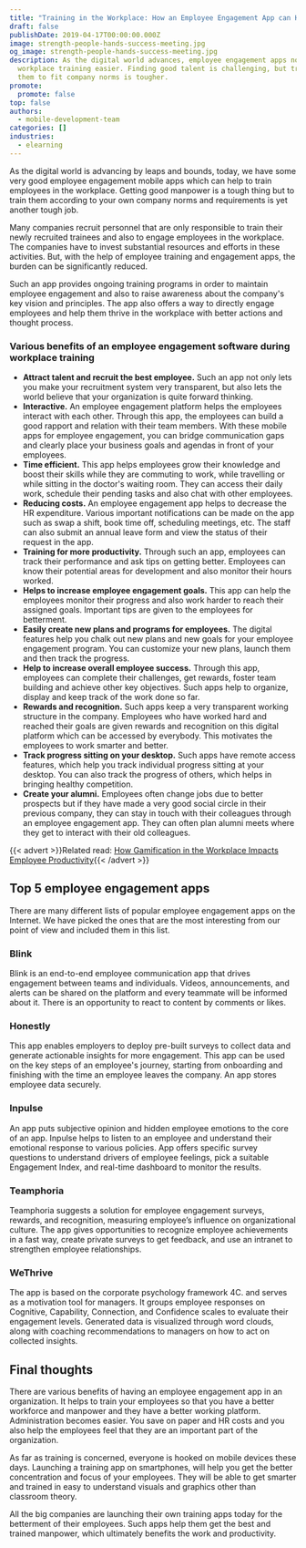```yaml
---
title: "Training in the Workplace: How an Employee Engagement App can Help"
draft: false
publishDate: 2019-04-17T00:00:00.000Z
image: strength-people-hands-success-meeting.jpg
og_image: strength-people-hands-success-meeting.jpg
description: As the digital world advances, employee engagement apps now make
  workplace training easier. Finding good talent is challenging, but training
  them to fit company norms is tougher.
promote:
  promote: false
top: false
authors:
  - mobile-development-team
categories: []
industries:
  - elearning
---
```

As the digital world is advancing by leaps and bounds, today, we have some very good employee engagement mobile apps which can help to train employees in the workplace. Getting good manpower is a tough thing but to train them according to your own company norms and requirements is yet another tough job.

Many companies recruit personnel that are only responsible to train their newly recruited trainees and also to engage employees in the workplace. The companies have to invest substantial resources and efforts in these activities. But, with the help of employee training and engagement apps, the burden can be significantly reduced.

Such an app provides ongoing training programs in order to maintain employee engagement and also to raise awareness about the company's key vision and principles. The app also offers a way to directly engage employees and help them thrive in the workplace with better actions and thought process.

### Various benefits of an employee engagement software during workplace training

* **Attract talent and recruit the best employee.** Such an app not only lets you make your recruitment system very transparent, but also lets the world believe that your organization is quite forward thinking.
* **Interactive.** An employee engagement platform helps the employees interact with each other. Through this app, the employees can build a good rapport and relation with their team members. With these mobile apps for employee engagement, you can bridge communication gaps and clearly place your business goals and agendas in front of your employees.
* **Time efficient.** This app helps employees grow their knowledge and boost their skills while they are commuting to work, while travelling or while sitting in the doctor's waiting room. They can access their daily work, schedule their pending tasks and also chat with other employees.
* **Reducing costs.** An employee engagement app helps to decrease the HR expenditure. Various important notifications can be made on the app such as swap a shift, book time off, scheduling meetings, etc. The staff can also submit an annual leave form and view the status of their request in the app.
* **Training for more productivity.** Through such an app, employees can track their performance and ask tips on getting better. Employees can know their potential areas for development and also monitor their hours worked.
* **Helps to increase employee engagement goals.** This app can help the employees monitor their progress and also work harder to reach their assigned goals. Important tips are given to the employees for betterment.
* **Easily create new plans and programs for employees.** The digital features help you chalk out new plans and new goals for your employee engagement program. You can customize your new plans, launch them and then track the progress.
* **Help to increase overall employee success.** Through this app, employees can complete their challenges, get rewards, foster team building and achieve other key objectives. Such apps help to organize, display and keep track of the work done so far.
* **Rewards and recognition.** Such apps keep a very transparent working structure in the company. Employees who have worked hard and reached their goals are given rewards and recognition on this digital platform which can be accessed by everybody. This motivates the employees to work smarter and better.
* **Track progress sitting on your desktop.** Such apps have remote access features, which help you track individual progress sitting at your desktop. You can also track the progress of others, which helps in bringing healthy competition.
* **Create your alumni.** Employees often change jobs due to better prospects but if they have made a very good social circle in their previous company, they can stay in touch with their colleagues through an employee engagement app. They can often plan alumni meets where they get to interact with their old colleagues.

{{< advert >}}Related read: [How Gamification in the Workplace Impacts Employee Productivity](https://anadea.info/blog/how-gamification-in-the-workplace-impacts-employee-productivity){{< /advert >}}

## Top 5 employee engagement apps
 There are many different lists of popular employee engagement apps on the Internet. We have picked the ones that are the most interesting from our point of view and included them in this list.

### Blink
Blink is an end-to-end employee communication app that drives engagement between teams and individuals. Videos, announcements, and alerts can be shared on the platform and every teammate will be informed about it. There is an opportunity to react to content by comments or likes.

### Honestly
This app enables employers to deploy pre-built surveys to collect data and generate actionable insights for more engagement. This app can be used on the key steps of an employee's journey, starting from onboarding and finishing with the time an employee leaves the company. An app stores employee data securely.

### Inpulse
An app puts subjective opinion and hidden employee emotions to the core of an app. Inpulse helps to listen to an employee and understand their emotional response to various policies. App offers specific survey questions to understand drivers of employee feelings, pick a suitable Engagement Index, and real-time dashboard to monitor the results.

### Teamphoria
Teamphoria suggests a solution for employee engagement surveys, rewards, and recognition, measuring employee’s influence on organizational culture. The app gives opportunities to recognize employee achievements in a fast way, create private surveys to get feedback, and use an intranet to strengthen employee relationships.

### WeThrive
The app is based on the corporate psychology framework 4C. and serves as a motivation tool for managers. It groups employee responses on Cognitive, Capability, Connection, and Confidence scales to evaluate their engagement levels. Generated data is visualized through word clouds, along with coaching recommendations to managers on how to act on collected insights.

## Final thoughts

There are various benefits of having an employee engagement app in an organization. It helps to train your employees so that you have a better workforce and manpower and they have a better working platform. Administration becomes easier. You save on paper and HR costs and you also help the employees feel that they are an important part of the organization.

As far as training is concerned, everyone is hooked on mobile devices these days. Launching a training app on smartphones, will help you get the better concentration and focus of your employees. They will be able to get smarter and trained in easy to understand visuals and graphics other than classroom theory.

All the big companies are launching their own training apps today for the betterment of their employees. Such apps help them get the best and trained manpower, which ultimately benefits the work and productivity.
